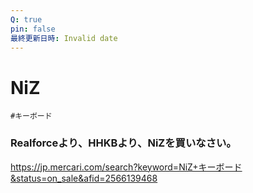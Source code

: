 ```yaml
---
Q: true
pin: false
最終更新日時: Invalid date
---
```

# NiZ

`#キーボード`

### Realforceより、HHKBより、NiZを買いなさい。

https://jp.mercari.com/search?keyword=NiZ+キーボード&status=on_sale&afid=2566139468